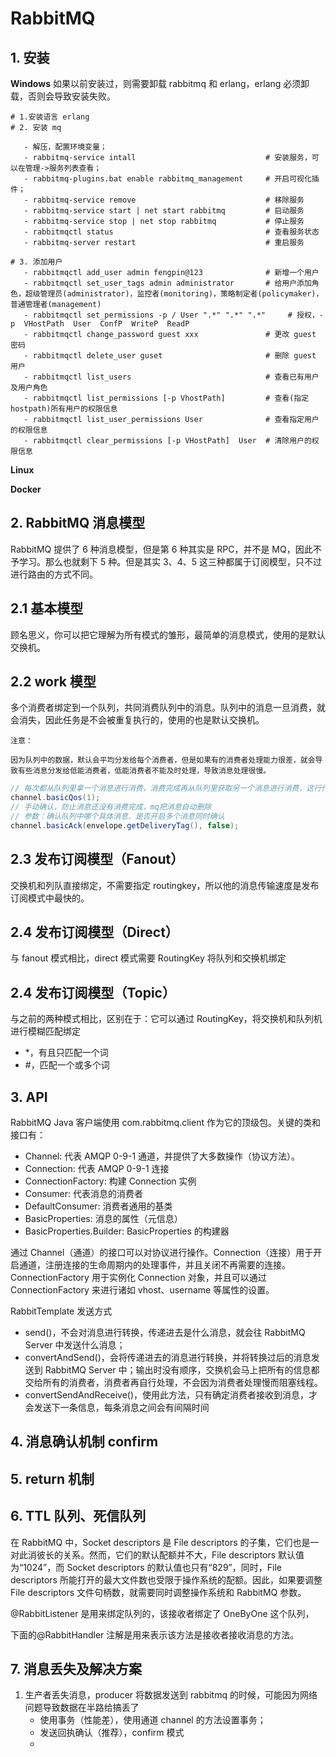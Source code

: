 # RabbitMQ

## 1. 安装

**Windows**
如果以前安装过，则需要卸载 rabbitmq 和 erlang，erlang 必须卸载，否则会导致安装失败。

```shell
# 1.安装语言 erlang
# 2. 安装 mq

   - 解压，配置环境变量；
   - rabbitmq-service intall                             # 安装服务，可以在管理->服务列表查看；
   - rabbitmq-plugins.bat enable rabbitmq_management     # 开启可视化插件；
   - rabbitmq-service remove                             # 移除服务
   - rabbitmq-service start | net start rabbitmq         # 启动服务
   - rabbitmq-service stop | net stop rabbitmq           # 停止服务
   - rabbitmqctl status                                  # 查看服务状态
   - rabbitmq-server restart                             # 重启服务

# 3. 添加用户
   - rabbitmqctl add_user admin fengpin@123              # 新增一个用户
   - rabbitmqctl set_user_tags admin administrator       # 给用户添加角色，超级管理员(administrator)，监控者(monitoring)，策略制定者(policymaker)，普通管理者(management)
   - rabbitmqctl set_permissions -p / User ".*" ".*" ".*"     # 授权，-p  VHostPath  User  ConfP  WriteP  ReadP
   - rabbitmqctl change_password guest xxx               # 更改 guest 密码
   - rabbitmqctl delete_user guset                       # 删除 guest 用户
   - rabbitmqctl list_users                              # 查看已有用户及用户角色
   - rabbitmqctl list_permissions [-p VhostPath]         # 查看(指定hostpath)所有用户的权限信息
   - rabbitmqctl list_user_permissions User              # 查看指定用户的权限信息
   - rabbitmqctl clear_permissions [-p VHostPath]  User  # 清除用户的权限信息
```

**Linux**

**Docker**

## 2. RabbitMQ 消息模型

RabbitMQ 提供了 6 种消息模型，但是第 6 种其实是 RPC，并不是 MQ，因此不予学习。那么也就剩下 5 种。但是其实 3、4、5 这三种都属于订阅模型，只不过进行路由的方式不同。

## 2.1 基本模型

顾名思义，你可以把它理解为所有模式的雏形，最简单的消息模式，使用的是默认交换机。

## 2.2 work 模型

多个消费者绑定到一个队列，共同消费队列中的消息。队列中的消息一旦消费，就会消失，因此任务是不会被重复执行的，使用的也是默认交换机。

`注意：`

`因为队列中的数据，默认会平均分发给每个消费者，但是如果有的消费者处理能力很差，就会导致有些消息分发给低能消费者，低能消费者不能及时处理，导致消息处理很慢。`

```java
// 每次都从队列里拿一个消息进行消费，消费完成再从队列里获取另一个消息进行消费，这行代码就是实现能者多劳的效果。如果不写的话队列就会一股脑的把消息平均分配给所有消费者，那么就不能实现能者多劳的效果
channel.basicQos(1);
// 手动确认，防止消息还没有消费完成，mq把消息自动删除
// 参数：确认队列中哪个具体消息、是否开启多个消息同时确认
channel.basicAck(envelope.getDeliveryTag(), false);
```

## 2.3 发布订阅模型（Fanout）

交换机和列队直接绑定，不需要指定 routingkey，所以他的消息传输速度是发布订阅模式中最快的。

## 2.4 发布订阅模型（Direct）

与 fanout 模式相比，direct 模式需要 RoutingKey 将队列和交换机绑定

## 2.4 发布订阅模型（Topic）

与之前的两种模式相比，区别在于：它可以通过 RoutingKey，将交换机和队列机进行模糊匹配绑定

- \*，有且只匹配一个词
- #，匹配一个或多个词

## 3. API

RabbitMQ Java 客户端使用 com.rabbitmq.client 作为它的顶级包。关键的类和接口有：

- Channel: 代表 AMQP 0-9-1 通道，并提供了大多数操作（协议方法）。
- Connection: 代表 AMQP 0-9-1 连接
- ConnectionFactory: 构建 Connection 实例
- Consumer: 代表消息的消费者
- DefaultConsumer: 消费者通用的基类
- BasicProperties: 消息的属性（元信息）
- BasicProperties.Builder: BasicProperties 的构建器

通过 Channel（通道）的接口可以对协议进行操作。Connection（连接）用于开启通道，注册连接的生命周期内的处理事件，并且关闭不再需要的连接。ConnectionFactory 用于实例化 Connection 对象，并且可以通过 ConnectionFactory 来进行诸如 vhost、username 等属性的设置。

RabbitTemplate 发送方式

- send()，不会对消息进行转换，传递进去是什么消息，就会往 RabbitMQ Server 中发送什么消息；
- convertAndSend()，会将传递进去的消息进行转换，并将转换过后的消息发送到 RabbitMQ Server 中；输出时没有顺序，交换机会马上把所有的信息都交给所有的消费者，消费者再自行处理，不会因为消费者处理慢而阻塞线程。
- convertSendAndReceive()，使用此方法，只有确定消费者接收到消息，才会发送下一条信息，每条消息之间会有间隔时间

## 4. 消息确认机制 confirm

## 5. return 机制

## 6. TTL 队列、死信队列

在 RabbitMQ 中，Socket descriptors 是 File descriptors 的子集，它们也是一对此消彼长的关系。然而，它们的默认配额并不大，File descriptors 默认值为“1024”，而 Socket descriptors 的默认值也只有“829”，同时，File descriptors 所能打开的最大文件数也受限于操作系统的配额。因此，如果要调整 File descriptors 文件句柄数，就需要同时调整操作系统和 RabbitMQ 参数。

@RabbitListener 是用来绑定队列的，该接收者绑定了 OneByOne 这个队列，

下面的@RabbitHandler 注解是用来表示该方法是接收者接收消息的方法。

## 7. 消息丢失及解决方案

1. 生产者丢失消息，producer 将数据发送到 rabbitmq 的时候，可能因为网络问题导致数据在半路给搞丢了
   - 使用事务（性能差），使用通道 channel 的方法设置事务；
   - 发送回执确认（推荐），confirm 模式
   -
